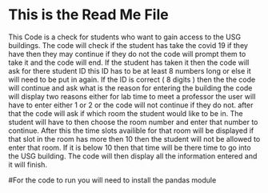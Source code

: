 # This is the Read Me File

This Code is a check for students who want to gain access to the USG buildings. The code will check if the student has take the covid 19 if they have then they may continue if they do not the code will prompt them to take it and the code will end. If the student has taken it then the code will ask for there student ID this ID has to be at least 8 numbers long or else it will need to be put in again. If the ID is correct ( 8 digits ) then the the code will continue and ask what is the reason for entering the building the code will display two reasons either for lab time to meet a professor the user will have to enter either 1 or 2 or the code will not continue if they do not. after that the code will ask if which room the student would like to be in. The student will have to then choose the room number and enter that number to continue. After this the time slots availible for that room will be displayed if that slot in the room has more then 10 then the student will not be allowed to enter that room. If it is below 10 then that time will be there time to go into the USG building. The code will then display all the information entered and it will finish. 

#For the code to run you will need to install the pandas module 
